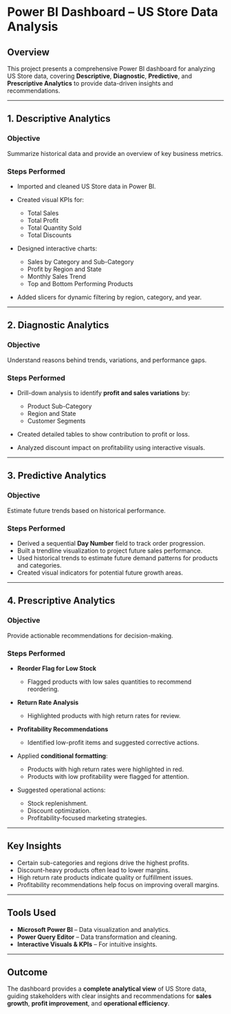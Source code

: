 # Power BI Dashboard – US Store Data Analysis

## Overview

This project presents a comprehensive Power BI dashboard for analyzing US Store data, covering **Descriptive**, **Diagnostic**, **Predictive**, and **Prescriptive Analytics** to provide data-driven insights and recommendations.

---

## 1. Descriptive Analytics

### Objective

Summarize historical data and provide an overview of key business metrics.

### Steps Performed

* Imported and cleaned US Store data in Power BI.
* Created visual KPIs for:

  * Total Sales
  * Total Profit
  * Total Quantity Sold
  * Total Discounts
* Designed interactive charts:

  * Sales by Category and Sub-Category
  * Profit by Region and State
  * Monthly Sales Trend
  * Top and Bottom Performing Products
* Added slicers for dynamic filtering by region, category, and year.

---

## 2. Diagnostic Analytics

### Objective

Understand reasons behind trends, variations, and performance gaps.

### Steps Performed

* Drill-down analysis to identify **profit and sales variations** by:

  * Product Sub-Category
  * Region and State
  * Customer Segments
* Created detailed tables to show contribution to profit or loss.
* Analyzed discount impact on profitability using interactive visuals.

---

## 3. Predictive Analytics

### Objective

Estimate future trends based on historical performance.

### Steps Performed

* Derived a sequential **Day Number** field to track order progression.
* Built a trendline visualization to project future sales performance.
* Used historical trends to estimate future demand patterns for products and categories.
* Created visual indicators for potential future growth areas.

---

## 4. Prescriptive Analytics

### Objective

Provide actionable recommendations for decision-making.

### Steps Performed

* **Reorder Flag for Low Stock**

  * Flagged products with low sales quantities to recommend reordering.
* **Return Rate Analysis**

  * Highlighted products with high return rates for review.
* **Profitability Recommendations**

  * Identified low-profit items and suggested corrective actions.
* Applied **conditional formatting**:

  * Products with high return rates were highlighted in red.
  * Products with low profitability were flagged for attention.
* Suggested operational actions:

  * Stock replenishment.
  * Discount optimization.
  * Profitability-focused marketing strategies.

---

## Key Insights

* Certain sub-categories and regions drive the highest profits.
* Discount-heavy products often lead to lower margins.
* High return rate products indicate quality or fulfillment issues.
* Profitability recommendations help focus on improving overall margins.

---

## Tools Used

* **Microsoft Power BI** – Data visualization and analytics.
* **Power Query Editor** – Data transformation and cleaning.
* **Interactive Visuals & KPIs** – For intuitive insights.

---

## Outcome

The dashboard provides a **complete analytical view** of US Store data, guiding stakeholders with clear insights and recommendations for **sales growth**, **profit improvement**, and **operational efficiency**.

